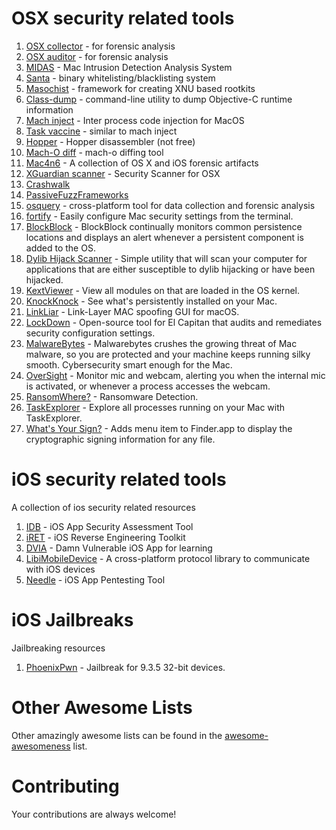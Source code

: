 OSX security related tools
====================

1. [OSX collector](https://github.com/Yelp/OSXCollector) - for forensic analysis
3. [OSX auditor](https://github.com/jipegit/OSXAuditor) - for forensic analysis
2. [MIDAS](https://github.com/etsy/MIDAS) - Mac Intrusion Detection Analysis System
4. [Santa](https://github.com/google/santa) - binary whitelisting/blacklisting system
5. [Masochist](https://github.com/squiffy/Masochist) - framework for creating XNU based rootkits
6. [Class-dump](http://stevenygard.com/projects/class-dump/) - command-line utility to dump Objective-C runtime information
7. [Mach inject](https://github.com/rentzsch/mach_inject) - Inter process code injection for MacOS
8. [Task vaccine](https://github.com/rodionovd/task_vaccine) - similar to mach inject
8. [Hopper](http://www.hopperapp.com/) - Hopper disassembler (not free)
9. [Mach-O diff](https://github.com/samdmarshall/machodiff) - mach-o diffing tool
10. [Mac4n6](https://github.com/pstirparo/mac4n6) - A collection of OS X and iOS forensic artifacts
11. [XGuardian scanner](https://github.com/openscanner/XGuardian) - Security Scanner for OSX
12. [Crashwalk](https://github.com/bnagy/crashwalk)
13. [PassiveFuzzFrameworks](https://github.com/SilverMoonSecurity/PassiveFuzzFrameworkOSX)
14. [osquery](https://github.com/facebook/osquery) - cross-platform tool for data collection and forensic analysis
15. [fortify](https://github.com/alichtman/fortify) - Easily configure Mac security settings from the terminal.
16. [BlockBlock](https://objective-see.com/products/blockblock.html) - BlockBlock continually monitors common persistence locations and displays an alert whenever a persistent component is added to the OS.
17. [Dylib Hijack Scanner](https://objective-see.com/products/dhs.html) - Simple utility that will scan your computer for applications that are either susceptible to dylib hijacking or have been hijacked.
18. [KextViewer](https://objective-see.com/products/kextviewr.html) - View all modules on that are loaded in the OS kernel.
19. [KnockKnock](https://objective-see.com/products/knockknock.html) - See what's persistently installed on your Mac.
20. [LinkLiar](http://halo.github.io/LinkLiar) -  Link-Layer MAC spoofing GUI for macOS.
21. [LockDown](https://objective-see.com/products/lockdown.html) - Open-source tool for El Capitan that audits and remediates security configuration settings.
22. [MalwareBytes](https://www.malwarebytes.com/mac-download/) - Malwarebytes crushes the growing threat of Mac malware, so you are protected and your machine keeps running silky smooth. Cybersecurity smart enough for the Mac.
23. [OverSight](https://objective-see.com/products/oversight.html) - Monitor mic and webcam, alerting you when the internal mic is activated, or whenever a process accesses the webcam.
24. [RansomWhere?](https://objective-see.com/products/ransomwhere.html) - Ransomware Detection.
25. [TaskExplorer](https://objective-see.com/products/taskexplorer.html) - Explore all processes running on your Mac with TaskExplorer.
26. [What's Your Sign?](https://objective-see.com/products/whatsyoursign.html) - Adds menu item to Finder.app to display the cryptographic signing information for any file.

iOS security related tools
====================

A collection of ios security related resources

1. [IDB](https://github.com/dmayer/idb) - iOS App Security Assessment Tool
2. [iRET](https://github.com/S3Jensen/iRET) - iOS Reverse Engineering Toolkit
3. [DVIA](http://damnvulnerableiosapp.com/) - Damn Vulnerable iOS App for learning
4. [LibiMobileDevice](https://github.com/libimobiledevice/libimobiledevice) - A cross-platform protocol library to communicate with iOS devices
5. [Needle](https://github.com/mwrlabs/needle) - iOS App Pentesting Tool


iOS Jailbreaks
====================

Jailbreaking resources

1. [PhoenixPwn](https://phoenixpwn.com) - Jailbreak for 9.3.5 32-bit devices.

# Other Awesome Lists
Other amazingly awesome lists can be found in the
[awesome-awesomeness](https://github.com/bayandin/awesome-awesomeness) list.

# Contributing
Your contributions are always welcome!
